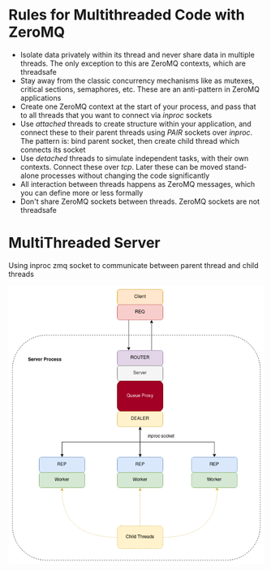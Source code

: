 # Rules for Multithreaded Code with ZeroMQ

- Isolate data privately within its thread and never share data in multiple
  threads. The only exception to this are ZeroMQ contexts, which are threadsafe
- Stay away from the classic concurrency mechanisms like as mutexes, critical
  sections, semaphores, etc. These are an anti-pattern in ZeroMQ applications
- Create one ZeroMQ context at the start of your process, and pass that to all
  threads that you want to connect via _inproc_ sockets
- Use _attached_ threads to create structure within your application, and
  connect these to their parent threads using _PAIR_ sockets over _inproc_. The
  pattern is: bind parent socket, then create child thread which connects its
  socket
- Use _detached_ threads to simulate independent tasks, with their own contexts.
  Connect these over _tcp_. Later these can be moved stand-alone processes
  without changing the code significantly
- All interaction between threads happens as ZeroMQ messages, which you can
  define more or less formally
- Don't share ZeroMQ sockets between threads. ZeroMQ sockets are not threadsafe

# MultiThreaded Server

Using inproc zmq socket to communicate between parent thread and child threads

![Multithreaded Server](https://raw.githubusercontent.com/da0p/GithubPage/main/docs/assets/multithreaded_server.drawio.png)